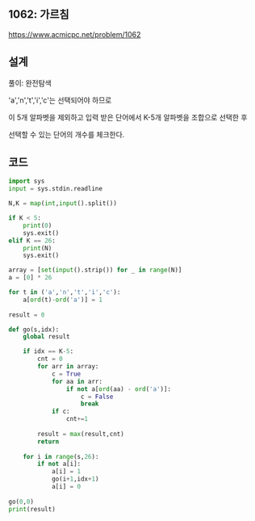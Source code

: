 <h2>1062: 가르침</h2>

https://www.acmicpc.net/problem/1062

<h2>설계</h2>
풀이: 완전탐색

'a','n','t','i','c'는 선택되어야 하므로

이 5개 알파벳을 제외하고 입력 받은 단어에서 K-5개 알파벳을 조합으로 선택한 후

선택할 수 있는 단어의 개수를 체크한다.

<h2>코드</h2>

```python
import sys
input = sys.stdin.readline

N,K = map(int,input().split())

if K < 5:
    print(0)
    sys.exit()
elif K == 26:
    print(N)
    sys.exit()

array = [set(input().strip()) for _ in range(N)]
a = [0] * 26

for t in ('a','n','t','i','c'):
    a[ord(t)-ord('a')] = 1
    
result = 0

def go(s,idx):
    global result

    if idx == K-5:
        cnt = 0
        for arr in array:
            c = True
            for aa in arr:
                if not a[ord(aa) - ord('a')]:
                    c = False
                    break
            if c:
                cnt+=1
    
        result = max(result,cnt)
        return
    
    for i in range(s,26):
        if not a[i]:
            a[i] = 1
            go(i+1,idx+1)
            a[i] = 0
    
go(0,0)
print(result)
```